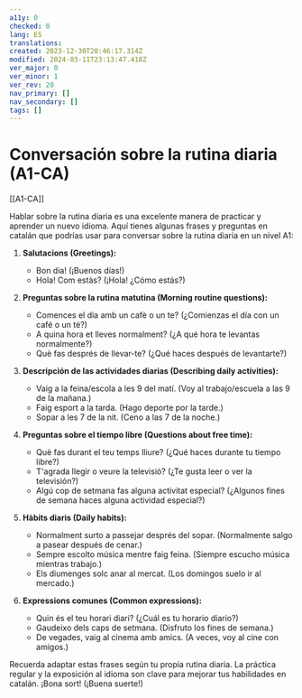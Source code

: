 ```yaml
---
a11y: 0
checked: 0
lang: ES
translations: 
created: 2023-12-30T20:46:17.314Z
modified: 2024-03-11T23:13:47.418Z
ver_major: 0
ver_minor: 1
ver_rev: 20
nav_primary: []
nav_secondary: []
tags: []
---
```

# Conversación sobre la rutina diaria (A1-CA)

[[A1-CA]]

Hablar sobre la rutina diaria es una excelente manera de practicar y aprender un nuevo idioma. Aquí tienes algunas frases y preguntas en catalán que podrías usar para conversar sobre la rutina diaria en un nivel A1:

1. **Salutacions (Greetings):**
   - Bon dia! (¡Buenos días!)
   - Hola! Com estàs? (¡Hola! ¿Cómo estás?)

2. **Preguntas sobre la rutina matutina (Morning routine questions):**
   - Comences el dia amb un cafè o un te? (¿Comienzas el día con un café o un té?)
   - A quina hora et lleves normalment? (¿A qué hora te levantas normalmente?)
   - Què fas després de llevar-te? (¿Qué haces después de levantarte?)

3. **Descripción de las actividades diarias (Describing daily activities):**
   - Vaig a la feina/escola a les 9 del matí. (Voy al trabajo/escuela a las 9 de la mañana.)
   - Faig esport a la tarda. (Hago deporte por la tarde.)
   - Sopar a les 7 de la nit. (Ceno a las 7 de la noche.)

4. **Preguntas sobre el tiempo libre (Questions about free time):**
   - Què fas durant el teu temps lliure? (¿Qué haces durante tu tiempo libre?)
   - T'agrada llegir o veure la televisió? (¿Te gusta leer o ver la televisión?)
   - Algú cop de setmana fas alguna activitat especial? (¿Algunos fines de semana haces alguna actividad especial?)

5. **Hàbits diaris (Daily habits):**
   - Normalment surto a passejar després del sopar. (Normalmente salgo a pasear después de cenar.)
   - Sempre escolto música mentre faig feina. (Siempre escucho música mientras trabajo.)
   - Els diumenges solc anar al mercat. (Los domingos suelo ir al mercado.)

6. **Expressions comunes (Common expressions):**
   - Quin és el teu horari diari? (¿Cuál es tu horario diario?)
   - Gaudeixo dels caps de setmana. (Disfruto los fines de semana.)
   - De vegades, vaig al cinema amb amics. (A veces, voy al cine con amigos.)

Recuerda adaptar estas frases según tu propia rutina diaria. La práctica regular y la exposición al idioma son clave para mejorar tus habilidades en catalán. ¡Bona sort! (¡Buena suerte!)